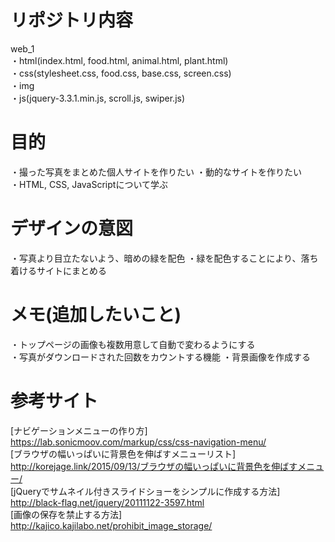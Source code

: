 # リポジトリ内容  
web_1  
・html(index.html, food.html, animal.html, plant.html)   
・css(stylesheet.css, food.css, base.css, screen.css)  
・img  
・js(jquery-3.3.1.min.js, scroll.js, swiper.js)  

# 目的
・撮った写真をまとめた個人サイトを作りたい
・動的なサイトを作りたい  
・HTML, CSS, JavaScriptについて学ぶ  

# デザインの意図
・写真より目立たないよう、暗めの緑を配色
・緑を配色することにより、落ち着けるサイトにまとめる

# メモ(追加したいこと)  
・トップページの画像も複数用意して自動で変わるようにする  
・写真がダウンロードされた回数をカウントする機能
・背景画像を作成する   

# 参考サイト  
[ナビゲーションメニューの作り方]  
https://lab.sonicmoov.com/markup/css/css-navigation-menu/  
[ブラウザの幅いっぱいに背景色を伸ばすメニューリスト]  
http://korejage.link/2015/09/13/ブラウザの幅いっぱいに背景色を伸ばすメニュー/  
[jQueryでサムネイル付きスライドショーをシンプルに作成する方法]  
http://black-flag.net/jquery/20111122-3597.html  
[画像の保存を禁止する方法]  
http://kajico.kajilabo.net/prohibit_image_storage/